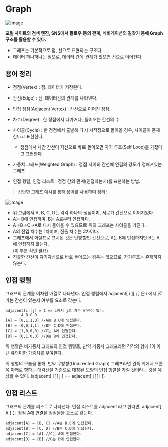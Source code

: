 # **Graph**

![image](https://user-images.githubusercontent.com/110891599/191973262-fb4f34eb-3eb3-491b-9163-31df01a352c3.png)

**포털 사이트의 검색 엔진, SNS에서 팔로우 등의 관계, 네비게이션의 길찾기 등에 Graph구조를 활용할 수 있다.**

-   그래프는 기본적으로 점, 선으로 표현되는 구조다.
-   데이터 하나하나는 점으로, 데이터 간에 관계가 있으면 선으로 이어진다.

## **용어 정리**

-   정점(Vertex) : 점. 데이터가 저장된다.
-   간선(Edge) : 선. 데이터간의 관계를 나타낸다.
-   인접 정점(Adjacent Vertex) : 간선으로 이어진 정점.
-   차수(Degree) : 한 정점에서 나가거나, 들어오는 간선의 수
-   사이클(Cycle) : 한 정점에서 출발해 다시 시작점으로 돌아올 경우, 사이클이 존재한다고 표현한다.
    -   정점에서 나간 간선이 자신으로 바로 돌아오면 자기 루프(Self Loop)를 가졌다고 표현한다.
-   가중치 그래프(Weighted Graph) : 정점 사이의 간선에 연결의 강도가 정해져있는 그래프

-   인접 행렬, 인접 리스트 : 정점 간의 관계(인접하는지)를 표현하는 방법.

> **간단한 그래프 예시를 통해 용어를 사용하며 정리 !**

![image](https://user-images.githubusercontent.com/110891599/191973262-fb4f34eb-3eb3-491b-9163-31df01a352c3.png)

-   위 그림에서 A, B, C, D는 각각 하나의 정점이며, 서로가 간선으로 이어져있다.
-   A는 B에 인접하며, B는 A로부터 인접하다.
-   A->B->C->A로 다시 돌아올 수 있으므로 위의 그래프는 사이클을 가진다.
-   A의 진입 차수는 1차이며, 진출 차수는 2차이다. 
-   그래프에서 화살표로 표시된 것은 단방향인 간선으로, A는 B에 인접하지만 B는 A에 인접하지 않는다.  
    (이 부분 확인 필요)
-   진출한 간선이 자기자신으로 바로 돌아오는 경우는 없으므로, 자기루프는 존재하지 않는다.

## **인접 행렬**

그래프의 관계를 이차원 배열로 나타낸다. 인접 행렬에서 adjacent\[ i \]\[ j \] 은 i 에서 j로 가는 간선이 있는지 여부를 요소로 갖는다.

```
adjacent[i][j] = 1 => i에서 j로 가는 간선이 있다. 
       A B C D
[A] = [0,1,1,0] //A는 B,C에 인접한다.
[B] = [0,0,1,1] //B는 C,D에 인접한다.
[C] = [1,0,0,0] //C는 A에 인접한다.
[D] = [0,1,0,0] //D는 B에 인접한다.
```

위 행렬은 비가중치 그래프의 인접 행렬로, 만약 가중치 그래프라면 각각의 항에 1이 아닌 유의미한 가중치를 부여한다.

위 행렬의 모습을 통해, 만약 무방향(Undirected Graph) 그래프라면 왼쪽 위에서 오른쪽 아래로 향하는 대각선을 기준으로 대칭된 모양의 인접 행렬을 가질 것이라는 것을 예상할 수 있다. (adjacent\[ i \]\[ j \] == adjacent\[ j \]\[ i \])

## **인접 리스트**

그래프의 관계를 리스트로 나타낸다. 인접 리스트를 adjacent 라고 한다면, adjacent\[ A \] 는 정점 A에 연결된 정점들을 요소로 갖는다.

```
adjacent[A] = [B, C] //A는 B,C에 인접한다.
adjacent[B] = [C, D] //B는 C,D에 인접한다.
adjacent[C] = [A] //C는 A에 인접한다.
adjacent[D] = [B] //D는 B에 인접한다.
```

